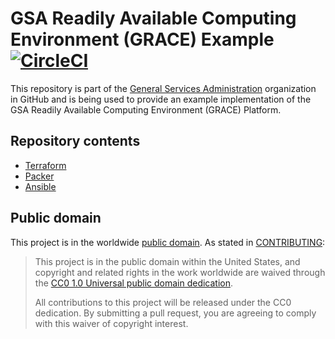 # GSA Readily Available Computing Environment (GRACE) Example [![CircleCI](https://circleci.com/gh/GSA/grace-example.svg?style=svg)](https://circleci.com/gh/GSA/grace-example)

This repository is part of the [General Services Administration](http://gsa.gov)
organization in GitHub and is being used to provide an example implementation of
the GSA Readily Available Computing Environment (GRACE) Platform.

## Repository contents

- [Terraform](terraform/README.md)
- [Packer](packer/README.md)
- [Ansible](ansible/README.md)

## Public domain

This project is in the worldwide [public domain](LICENSE.md). As stated in [CONTRIBUTING](CONTRIBUTING.md):

> This project is in the public domain within the United States, and copyright and related rights in the work worldwide are waived through the [CC0 1.0 Universal public domain dedication](https://creativecommons.org/publicdomain/zero/1.0/).
>
> All contributions to this project will be released under the CC0 dedication. By submitting a pull request, you are agreeing to comply with this waiver of copyright interest.
